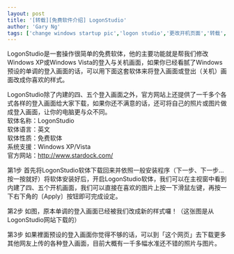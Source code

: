 ```yaml
---
layout: post
title: '[转载][免费软件介绍] LogonStudio'
author: 'Gary Ng'
tags: ['change windows startup pic','logon studio','更改开机页面','转载','软件']
---
```


  

LogonStudio是一套操作很简单的免费软体，他的主要功能就是帮我们修改Windows
XP或Windows
Vista的登入与关机画面，如果你已经看腻了Windows预设的单调的登入画面的话，可以用下面这套软体来将登入画面或登出（关机）画面改成你喜欢的样式。  
  

LogonStudio除了内建的四、五个登入画面之外，官方网站上还提供了一千多个各式各样的登入画面给大家下载，如果你还不满意的话，还可将自己的照片或图片做成登入画面，让你的电脑更与众不同。  
 软体名称：LogonStudio  
 软体语言：英文  
 软体性质：免费软体  
 系统支援：Windows XP/Vista  
 官方网站：<http://www.stardock.com/>  
  
 第1步
首先将LogonStudio软体下载回来并依照一般安装程序（下一步、下一步…按一按就好）将软体安装好后，开启LogonStudio软体，我们可以在主视窗中看到内建了四、五个开机画面，我们可以直接在喜欢的图片上按一下滑鼠左键，再按一下右下角的〔Apply〕按钮即可完成设定。  
  
 第2步
如图，原本单调的登入画面已经被我们改成新的样式囉！（这张图是从LogonStudio网站下载的）  
  
 第3步
如果裡面预设的登入画面你觉得不够的话，可以到「这个网页」去下载更多其他网友上传的各种登入画面，目前大概有一千多幅水准还不错的照片与图片。
